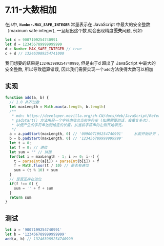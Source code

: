 # 7.11-大数相加

在js中, **`Number.MAX_SAFE_INTEGER`** 常量表示在 JavaScript 中最大的安全整数（maxinum safe integer), 一旦超出这个数,就会出现精度**丢失**问题, 例如: 

```js
let c = 9007199254740991
let d = 123456789999999999
d > Number.MAX_SAFE_INTEGER // true
c + d // 132463989254741000
```

我们想要的结果是`132463989254740990`, 但是由于d 超出了 JavaScript 中最大的安全整数, 所以导致运算错误, 因此我们需要实现一个`add`方法使得大数可以相加

## 实现

```js
function add(a, b) {
  // 1.0 补齐位数
  let maxLength = Math.max(a.length, b.length)
  /**
   * mdn: https://developer.mozilla.org/zh-CN/docs/Web/JavaScript/Reference/Global_Objects/String/padStart
   * padStart() 方法用另一个字符串填充当前字符串 (如果需要的话，会重复多次)，
   * 以便产生的字符串达到给定的长度。从当前字符串的左侧开始填充。
   */
  a = a.padStart(maxLength, 0) // '009007199254740991'     从前开始补齐 用0来补齐
  b = b.padStart(maxLength, 0) // '123456789999999999'
  let t = 0;
  let f = 0; // 进位
  let sum = "" // 拼接
  for(let i = maxLength - 1; i >= 0; i--) {
    t = parseInt(a[i]) + parseInt(b[i]) + f
    f = Math.floor(t / 10) // 是否有进位
    sum = (t % 10) + sum 
  }
  // 是否还存在进位
  if(f !== 0) {
    sum = '' + f + sum
  }
  return sum
}
```

## 测试

```js
let a = '9007199254740991'
let b = '123456789999999999'
add(a, b) // 132463989254740990
```

